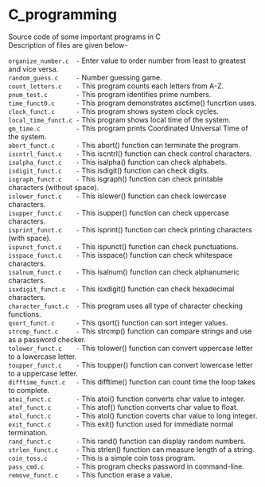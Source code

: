 # C_programming
Source code of some important programs in C  
Description of files are given below-  
  
  
`organize_number.c  -`  Enter value to order number from least to greatest and vice versa.  
`random_guess.c     -` Number guessing game.  
`count_letters.c    -` This program counts each letters from A-Z.  
`pnum_test.c        -` This program identifies prime numbers.   
`time_funct0.c      -` This program demonstrates asctime() funcrtion uses.   
`clock_funct.c      -` This program shows system clock cycles.   
`local_time_funct.c -` This program shows local time of the system.   
`gm_time.c          -` This program prints Coordinated Universal Time of the system.   
`abort_funct.c      -` This abort() function can terminate the program.   
`iscntrl_funct.c    -` This iscntrl() function can check control characters.   
`isalpha_funct.c    -` This isalpha() function can check alphabets.   
`isdigit_funct.c    -` This isdigit() function can check digits.    
`isgraph_funct.c    -` This isgraph() function can check printable characters (without space).   
`islower_funct.c    -` This islower() function can check lowercase characters.    
`isupper_funct.c    -` This isupper() function can check uppercase characters.   
`isprint_funct.c    -` This isprint() function can check printing characters (with space).    
`ispunct_funct.c    -` This ispunct() function can check punctuations.       
`isspace_funct.c    -` This isspace() function can check whitespace characters.   
`isalnum_funct.c    -` This isalnum() function can check alphanumeric characters.    
`isxdigit_funct.c   -` This isxdigit() function can check hexadecimal characters.    
`character_funct.c  -` This program uses all type of character checking functions.    
`qsort_funct.c      -` This qsort() function can sort integer values.       
`strcmp_funct.c     -` This strcmp() function can compare strings and use as a password checker.     
`tolower_funct.c    -` This tolower() function can convert uppercase letter to a lowercase letter.     
`toupper_funct.c    -` This toupper() function can convert lowercase letter to a uppercase letter.      
`difftime_funct.c   -` This difftime() function can count time the loop takes to complete.     
`atoi_funct.c       -` This atoi() function converts char value to integer.     
`atof_funct.c       -` This atof() function converts char value to float.      
`atol_funct.c       -` This atol() function coverts char value to long integer.        
`exit_funct.c       -` This exit() function used for immediate normal termination.        
`rand_funct.c       -` This rand() function can display random numbers.        
`strlen_funct.c     -` This strlen() function can measure length of a string.       
`coin_toss.c        -` This is a simple coin toss program.      
`pass_cmd.c         -` This program checks password in command-line.         
`remove_funct.c     -` This function erase a value.         



